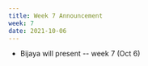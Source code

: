 ```yaml
---
title: Week 7 Announcement
week: 7
date: 2021-10-06
---
```


- Bijaya will present -- week 7 (Oct 6) 


